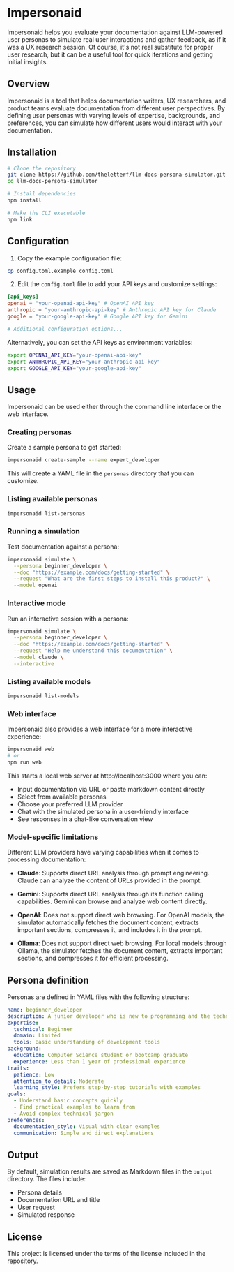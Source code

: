 # Impersonaid

Impersonaid helps you evaluate your documentation against LLM-powered user personas to simulate real user interactions and gather feedback, as if it was a UX research session. Of course, it's not real substitute for proper user research, but it can be a useful tool for quick iterations and getting initial insights.

## Overview

Impersonaid is a tool that helps documentation writers, UX researchers, and product teams evaluate documentation from different user perspectives. By defining user personas with varying levels of expertise, backgrounds, and preferences, you can simulate how different users would interact with your documentation.

## Installation

```bash
# Clone the repository
git clone https://github.com/theletterf/llm-docs-persona-simulator.git
cd llm-docs-persona-simulator

# Install dependencies
npm install

# Make the CLI executable
npm link
```

## Configuration

1. Copy the example configuration file:

```bash
cp config.toml.example config.toml
```

2. Edit the `config.toml` file to add your API keys and customize settings:

```toml
[api_keys]
openai = "your-openai-api-key" # OpenAI API key
anthropic = "your-anthropic-api-key" # Anthropic API key for Claude
google = "your-google-api-key" # Google API key for Gemini

# Additional configuration options...
```

Alternatively, you can set the API keys as environment variables:

```bash
export OPENAI_API_KEY="your-openai-api-key"
export ANTHROPIC_API_KEY="your-anthropic-api-key"
export GOOGLE_API_KEY="your-google-api-key"
```

## Usage

Impersonaid can be used either through the command line interface or the web interface.

### Creating personas

Create a sample persona to get started:

```bash
impersonaid create-sample --name expert_developer
```

This will create a YAML file in the `personas` directory that you can customize.

### Listing available personas

```bash
impersonaid list-personas
```

### Running a simulation

Test documentation against a persona:

```bash
impersonaid simulate \
  --persona beginner_developer \
  --doc "https://example.com/docs/getting-started" \
  --request "What are the first steps to install this product?" \
  --model openai
```

### Interactive mode

Run an interactive session with a persona:

```bash
impersonaid simulate \
  --persona beginner_developer \
  --doc "https://example.com/docs/getting-started" \
  --request "Help me understand this documentation" \
  --model claude \
  --interactive
```

### Listing available models

```bash
impersonaid list-models
```

### Web interface

Impersonaid also provides a web interface for a more interactive experience:

```bash
impersonaid web
# or
npm run web
```

This starts a local web server at http://localhost:3000 where you can:

- Input documentation via URL or paste markdown content directly
- Select from available personas
- Choose your preferred LLM provider
- Chat with the simulated persona in a user-friendly interface
- See responses in a chat-like conversation view

### Model-specific limitations

Different LLM providers have varying capabilities when it comes to processing documentation:

- **Claude**: Supports direct URL analysis through prompt engineering. Claude can analyze the content of URLs provided in the prompt.

- **Gemini**: Supports direct URL analysis through its function calling capabilities. Gemini can browse and analyze web content directly.

- **OpenAI**: Does not support direct web browsing. For OpenAI models, the simulator automatically fetches the document content, extracts important sections, compresses it, and includes it in the prompt.

- **Ollama**: Does not support direct web browsing. For local models through Ollama, the simulator fetches the document content, extracts important sections, and compresses it for efficient processing.

## Persona definition

Personas are defined in YAML files with the following structure:

```yaml
name: beginner_developer
description: A junior developer who is new to programming and the technology stack.
expertise:
  technical: Beginner
  domain: Limited
  tools: Basic understanding of development tools
background:
  education: Computer Science student or bootcamp graduate
  experience: Less than 1 year of professional experience
traits:
  patience: Low
  attention_to_detail: Moderate
  learning_style: Prefers step-by-step tutorials with examples
goals:
  - Understand basic concepts quickly
  - Find practical examples to learn from
  - Avoid complex technical jargon
preferences:
  documentation_style: Visual with clear examples
  communication: Simple and direct explanations
```

## Output

By default, simulation results are saved as Markdown files in the `output` directory. The files include:

- Persona details
- Documentation URL and title
- User request
- Simulated response

## License

This project is licensed under the terms of the license included in the repository.

